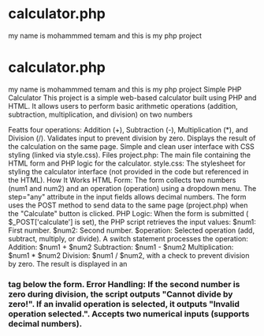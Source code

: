 # calculator.php
my name is mohammmed temam and this is my php project
# calculator.php
my name is mohammmed temam and this is my php project
Simple PHP Calculator
This project is a simple web-based calculator built using PHP and HTML. It allows users to perform basic arithmetic operations (addition, subtraction, multiplication, and division) on two numbers 

Featts four operations: Addition (+), Subtraction (-), Multiplication (*), and Division (/).
Validates input to prevent division by zero.
Displays the result of the calculation on the same page.
Simple and clean user interface with CSS styling (linked via style.css).
Files
project.php: The main file containing the HTML form and PHP logic for the calculator.
style.css: The stylesheet for styling the calculator interface (not provided in the code but referenced in the HTML).
How It Works
HTML Form:
The form collects two numbers (num1 and num2) and an operation (operation) using a dropdown menu.
The step="any" attribute in the input fields allows decimal numbers.
The form uses the POST method to send data to the same page (project.php) when the "Calculate" button is clicked.
PHP Logic:
When the form is submitted ( $_POST['calculate'] is set), the PHP script retrieves the input values:
$num1: First number.
$num2: Second number.
$operation: Selected operation (add, subtract, multiply, or divide).
A switch statement processes the operation:
Addition: $num1 + $num2
Subtraction: $num1 - $num2
Multiplication: $num1 * $num2
Division: $num1 / $num2, with a check to prevent division by zero.
The result is displayed in an <h3> tag below the form.
Error Handling:
If the second number is zero during division, the script outputs "Cannot divide by zero!".
If an invalid operation is selected, it outputs "Invalid operation selected.".
Accepts two numerical inputs (supports decimal numbers).




